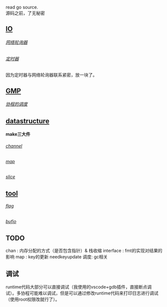 read go source.  
源码之前，了无秘密  

## [IO](./IO)
###### [网络轮询器](./IO/netPoll/net.md)
###### [定时器](./IO/netPoll/timer.md)
因为定时器与网络轮询器联系紧密，放一块了。

## [GMP](./GMP)
###### [协程的调度](./GMP/sched.md)


## [datastructure](./datastructure)
#### **make三大件**
###### [channel](./datastructure/chan/chan.md)
###### [map](./datastructure/map/map.md)
###### [slice](./datastructure/slice/slice.md)


## [tool](./tool)
###### [flag](./tool/flag/flag.md)
###### [bufio](./tool/bufio/bufio.md)

## TODO
chan : 内存分配的方式（是否包含指针）& 栈收缩
interface : fmt的实现对结果的影响
map : key的更新 needkeyupdate
调度: gc相关

## 调试
runtime代码大部分可以直接调试（我使用的vscode+gdb插件，直接断点调试）。多协程可能难以调试，但是可以通过修改runtime代码来打印日志进行调试（使用root权限改就行了）。
